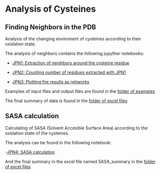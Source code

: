 # Analysis of Cysteines

## Finding Neighbors in the PDB

Analysis of the changing enviroment of cysteines according to their oxidation state.

The analysis of neighbors contains the  following jupyther notebooks:

- [JPN1: Extraction of neighbors around the cysteine residue](https://github.com/AngelicaSandoval-Perez/CYS_analysis/blob/main/Jupyther_notebooks/Cysteins_enviroments_counting.ipynb)

- [JPN2: Counting number of residues extracted with JPN1](https://github.com/AngelicaSandoval-Perez/CYS_analysis/blob/main/Jupyther_notebooks/Extract_numbersFromEnviromentsOutFiles.ipynb)

- [JPN3: Plotting the results as networks](https://github.com/AngelicaSandoval-Perez/CYS_analysis/blob/main/Jupyther_notebooks/Plotting_SGneighbors_asNetworks.ipynb)

Examples of input files and output files are found in the [folder of examples](https://github.com/AngelicaSandoval-Perez/CYS_analysis/tree/main/examples_inputfiles)

The final summary of data is found in the [folder of excel files](https://github.com/AngelicaSandoval-Perez/CYS_analysis/tree/main/summaryFiles_xlsx)

## SASA calculation 

Calculating of SASA (Solvent Accesible Surface Area) according to the oxidation state of the cysteines. 

The analysis can be found in the following notebook:

-[JPN4: SASA calculation](https://github.com/AngelicaSandoval-Perez/CYS_analysis/blob/main/Jupyther_notebooks/SASA_examples.ipynb)

And the final summary in the excel file named SASA_summary in the [folder of excel files](https://github.com/AngelicaSandoval-Perez/CYS_analysis/tree/main/summaryFiles_xlsx)
